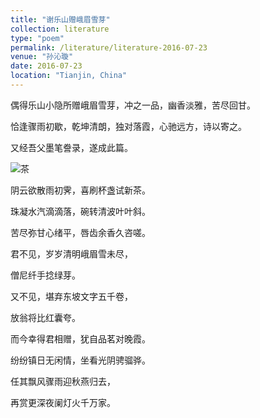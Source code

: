 ```yaml
---
title: "谢乐山赠峨眉雪芽"
collection: literature
type: "poem"
permalink: /literature/literature-2016-07-23
venue: "孙沁璇"
date: 2016-07-23
location: "Tianjin, China"
---
```


偶得乐山小隐所赠峨眉雪芽，冲之一品，幽香淡雅，苦尽回甘。

恰逢骤雨初歇，乾坤清朗，独对落霞，心驰远方，诗以寄之。

又经吾父墨笔誊录，遂成此篇。

![茶](https://sunqinxuan.github.io/images/literature-2016-07-23-img1.jpg)



阴云欲散雨初霁，喜刷杯盏试新茶。

珠凝水汽滴滴落，碗转清波叶叶斜。

苦尽弥甘心绪平，唇齿余香久咨嗟。

君不见，岁岁清明峨眉雪未尽，

僧尼纤手捻绿芽。

又不见，堪弃东坡文字五千卷，

放翁将比红囊夸。

而今幸得君相赠，犹自品茗对晚霞。

纷纷镇日无闲情，坐看光阴骋骝骅。

任其飘风骤雨迎秋燕归去，

再赏更深夜阑灯火千万家。
